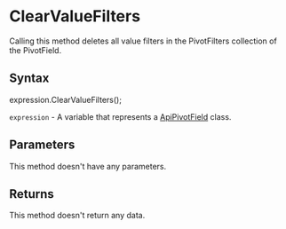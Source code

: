 # ClearValueFilters

Calling this method deletes all value filters in the PivotFilters collection of the PivotField.

## Syntax

expression.ClearValueFilters();

`expression` - A variable that represents a [ApiPivotField](../ApiPivotField.md) class.

## Parameters

This method doesn't have any parameters.

## Returns

This method doesn't return any data.